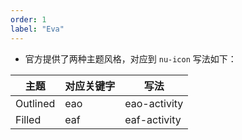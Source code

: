 ```yaml
---
order: 1
label: "Eva"
---
```


-   官方提供了两种主题风格，对应到 `nu-icon` 写法如下：

| 主题     | 对应关键字 | 写法         |
| -------- | ---------- | ------------ |
| Outlined | eao        | eao-activity |
| Filled   | eaf        | eaf-activity |
